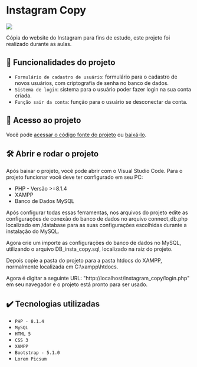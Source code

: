# Instagram Copy
<p align="left">
    <img src="https://img.shields.io/badge/Status-Conclu%C3%ADdo-brightgreen?style=for-the-badge"/>
</p>

Cópia do website do Instagram para fins de estudo, este projeto foi realizado durante as aulas.

## :hammer: Funcionalidades do projeto
- `Formulário de cadastro de usuário`: formulário para o cadastro de novos usuários, com criptografia de senha no banco de dados.
- `Sistema de login`: sistema para o usuário poder fazer login na sua conta criada.
- `Função sair da conta`: função para o usuário se desconectar da conta.



## :file_folder: Acesso ao projeto
Você pode [acessar o código fonte do projeto](https://github.com/GabrielSchiavo/instagram-copy) ou [baixá-lo](https://github.com/GabrielSchiavo/instagram-copy/archive/refs/heads/master.zip).

## 	:hammer_and_wrench: Abrir e rodar o projeto
Após baixar o projeto, você pode abrir com o Visual Studio Code. Para o projeto funcionar você deve ter configurado em seu PC:
* PHP - Versão >=8.1.4
* XAMPP
* Banco de Dados MySQL

Após configurar todas essas ferramentas, nos arquivos do projeto edite as configurações de conexão do banco de dados no arquivo connect_db.php localizado em /database para as suas configurações escolhidas durante a instalação do MySQL.

Agora crie um importe as configurações do banco de dados no MySQL, utilizando o arquivo DB_insta_copy.sql, localizado na raiz do projeto.

Depois copie a pasta do projeto para a pasta htdocs do XAMPP, normalmente localizada em C:\xampp\htdocs.

Agora é digitar a seguinte URL: "http://localhost/instagram_copy/login.php" em seu navegador e o projeto está pronto para ser usado. 

## :heavy_check_mark: Tecnologias utilizadas
* `PHP - 8.1.4`
* `MySQL`
* `HTML 5`
* `CSS 3`
* `XAMPP`
* `Bootstrap - 5.1.0`
* `Lorem Picsum`
